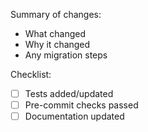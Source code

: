 <!-- Describe your changes in detail -->

Summary of changes:

- What changed
- Why it changed
- Any migration steps

Checklist:
- [ ] Tests added/updated
- [ ] Pre-commit checks passed
- [ ] Documentation updated
